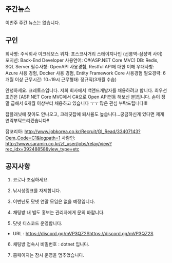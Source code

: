 ## 주간뉴스
이번주 주간 뉴스는 없습니다.

## 구인 
회사명: 주식회사 이크레모스
위치: 포스코사거리 스테이지나인 (선릉역-삼성역 사이)
포지션: Back-End Developer
사용언어: C#(ASP.NET Core MVC)
DB: Redis, SQL Server
필수사항: OpenAPI 사용경험, Restful API에 대한 이해
우대사항: Azure 사용 경험, Docker 사용 경험, Entity Framework Core 사용경험
필요경력: 6개월 이상
근무시간: 10~19시
근무형태: 정규직(3개월 수습)

안녕하세요. 크레토스입니다.
저희 회사에서 백앤드개발자를 채용하려고 합니다.
최우선 조건은 [ASP.NET Core MVC에서 C#으로 Open API연동 해보신 분]입니다.
손이 정말 급해서 6개월 이상부터 채용하고 있습니다 ㅜㅜ
많은 관심 부탁드립니다!!!

잡플래닛에 찾아도 안나오고, 크레딧잡에 퇴사율도 높습니다...궁금하신게 있다면 제게 연락부탁드리겠습니다!!

잡코리아: http://www.jobkorea.co.kr/Recruit/GI_Read/33407143?Oem_Code=C1&logpath=1
사람인: http://www.saramin.co.kr/zf_user/jobs/relay/view?rec_idx=39248858&view_type=etc

## 공지사항

1) 코로나 조심하세요.

2) 낚시성링크를 자제합니다.

3) 이번년도 닷넷 연말 모임은 없을 예정입니다. 

4) 채팅방 내 별도 홍보는 관리자에게 문의 바랍니다.

5) 닷넷 디스코드 운영합니다.
- URL : https://discord.gg/mVP3QZ2Shttps://discord.gg/mVP3QZ2S

6) 채팅방 접속시 비밀번호 : dotnet 입니다.

7) 홈페이지는 잠시 운영을 멈추었습니다.
